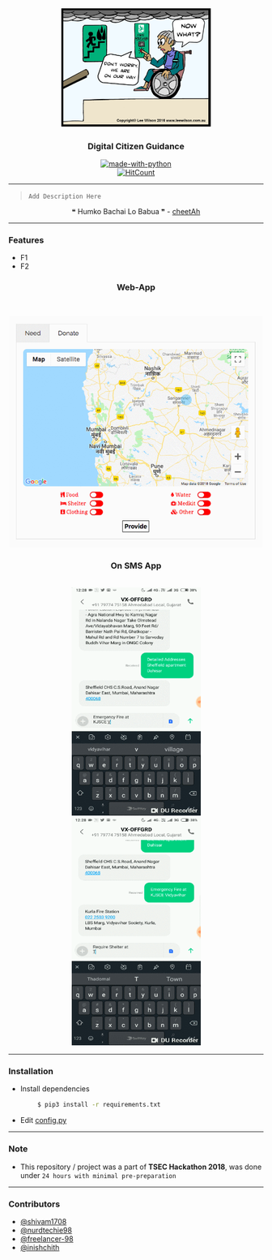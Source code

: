 <p align="center">
  <a href="" rel="noopener">
 <img width=300px src="UI/evacuated.jpg"></a>
</p>

<h3 align="center">Digital Citizen Guidance</h3>

<div align="center">

[![made-with-python](https://img.shields.io/badge/Made%20with-Python-1f425f.svg)](https://www.python.org/)
<br>
[![HitCount](http://hits.dwyl.io/inishchith/digital.svg)](http://hits.dwyl.io/inishchith/digital)

</div>

---

> `Add Description Here`

<div align="center">
&#10077; Humko Bachai Lo Babua &#10078;  -  <a href ="https://github.com/shivam1708"> cheetAh </a>
</div>

---

### Features

- F1
- F2

<div align="center">

<h3 > Web-App  </h3>
<br>
<p align="center">
<img src ="UI/maps-simulate.gif" width = 500px>
</p>

<h3> On SMS App  </h3>
<br>
<img src="UI/sms-simulate1.gif" width=255px height=450px>
<img src="UI/sms-simulate2.gif" width=255px height=450px>

</div>

---

### Installation

- Install dependencies

```sh
        $ pip3 install -r requirements.txt
```

- Edit [config.py](https://github.com/inishchith/digital/blob/master/App/config.py)

---

### Note

- This repository / project was a part of **TSEC Hackathon 2018**, was done under `24 hours with minimal pre-preparation`

---

### Contributors

- [@shivam1708](https://github.com/nurdtechie98)
- [@nurdtechie98](https://github.com/shivam1708)
- [@freelancer-98](https://github.com/Freelancer-98)
- [@inishchith](https://github.com/inishchith)
